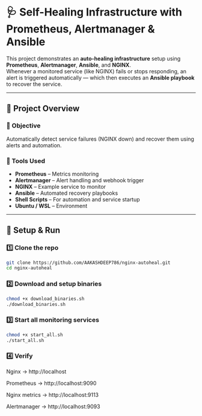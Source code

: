 # 🩺 Self-Healing Infrastructure with Prometheus, Alertmanager & Ansible

This project demonstrates an **auto-healing infrastructure** setup using **Prometheus**, **Alertmanager**, **Ansible**, and **NGINX**.  
Whenever a monitored service (like NGINX) fails or stops responding, an alert is triggered automatically — which then executes an **Ansible playbook** to recover the service.

---

## 📘 Project Overview

### 🎯 Objective
Automatically detect service failures (NGINX down) and recover them using alerts and automation.

### 🧰 Tools Used
- **Prometheus** – Metrics monitoring
- **Alertmanager** – Alert handling and webhook trigger
- **NGINX** – Example service to monitor
- **Ansible** – Automated recovery playbooks
- **Shell Scripts** – For automation and service startup
- **Ubuntu / WSL** – Environment

---

## 🚀 Setup & Run

### 1️⃣ Clone the repo
```bash
git clone https://github.com/AAKASHDEEP786/nginx-autoheal.git
cd nginx-autoheal
```
### 2️⃣ Download and setup binaries
```bash
chmod +x download_binaries.sh
./download_binaries.sh
```
### 3️⃣ Start all monitoring services
```bash
chmod +x start_all.sh
./start_all.sh
```
### 4️⃣ Verify

Nginx  → http://localhost

Prometheus → http://localhost:9090

Nginx metrics → http://localhost:9113

Alertmanager → http://localhost:9093





